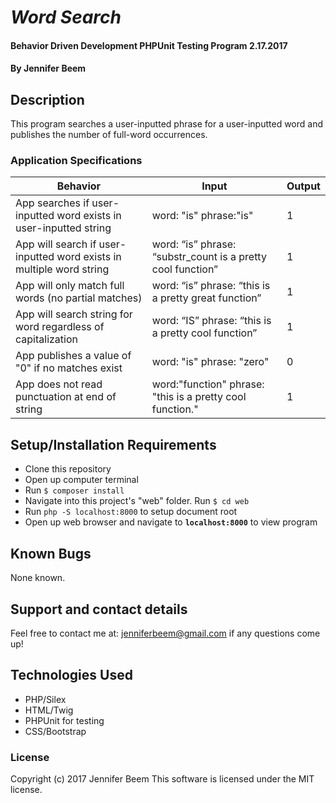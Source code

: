 # _Word Search_

#### Behavior Driven Development PHPUnit Testing Program 2.17.2017

#### By Jennifer Beem

## Description

This program searches a user-inputted phrase for a user-inputted word and publishes the number of full-word occurrences.

### Application Specifications

|Behavior|Input|Output|
|--------|-----|------|
|App searches if user-inputted word exists in user-inputted string|word: "is" phrase:"is"|1|
|App will search if user-inputted word exists in multiple word string | word: “is” phrase: “substr_count is a pretty cool function” | 1 |
|App will only match full words (no partial matches)|word: “is” phrase: “this is a pretty great function” |1|
|App will search string for word regardless of capitalization |word: “IS” phrase: “this is a pretty cool function”|1|
|App publishes a value of "0" if no matches exist|word: "is" phrase: "zero"|0|
|App does not read punctuation at end of string|word:"function" phrase: "this is a pretty cool function."|1|

## Setup/Installation Requirements

* Clone this repository
* Open up computer terminal
* Run `$ composer install`
* Navigate into this project's "web" folder. Run `$ cd web`
* Run `php -S localhost:8000` to setup document root
* Open up web browser and navigate to **`localhost:8000`** to view program

## Known Bugs

None known.

## Support and contact details

Feel free to contact me at: jenniferbeem@gmail.com if any questions come up!

## Technologies Used

* PHP/Silex
* HTML/Twig
* PHPUnit for testing
* CSS/Bootstrap

### License

Copyright (c) 2017 Jennifer Beem
This software is licensed under the MIT license.
